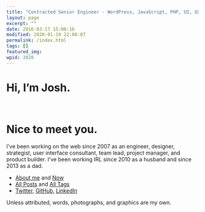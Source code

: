 ```yaml
---
title: "Contracted Senior Engineer - WordPress, JavaScript, PHP, UI, UX"
layout: page
excerpt: ""
date: 2016-03-17 15:00:16
modified: 2020-01-19 22:06:07
permalink: /index.html
tags: []
featured_img:
wpid: 3820
---
```


<div class="title"><h1>Hi, I’m Josh.</h1><br><h1>Nice to meet you.</h1></div>

I’ve been working on the web since 2007 as an engineer, designer, strategist, user interface consultant, team lead, project manager, and product builder. I’ve been working IRL since 2010 as a husband and since 2013 as a dad.

- [About me](/about/) and [Now](/now/)
- [All Posts](/archives/all/) and [All Tags](/archives/tags/)
- [Twitter](https://twitter.com/joshcanhelp), [GitHub](https://github.com/joshcanhelp), [LinkedIn](https://www.linkedin.com/in/joshcanhelp/)

Unless attributed, words, photographs, and graphics are my own.